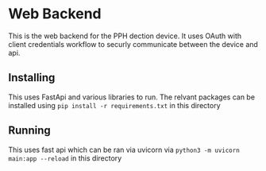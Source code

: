 # Web Backend
This is the web backend for the PPH dection device. It uses OAuth with client credentials workflow to securly communicate between the device and api.
## Installing
This uses FastApi and various libraries to run. The relvant packages can be installed using 
`
pip install -r requirements.txt
`
in this directory

## Running
This uses fast api which can be ran via uvicorn via
`
 python3 -m uvicorn main:app --reload
`
in this directory